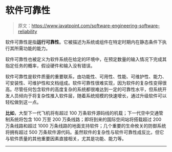 # 软件可靠性

> 原文：<https://www.javatpoint.com/software-engineering-software-reliability>

软件可靠性是指**运行可靠性**。它被描述为系统或组件在特定时期内在静态条件下执行其所需功能的能力。

软件可靠性也被定义为软件系统在给定的环境中，在预定数量的输入情况下完成其指定任务的概率，假设硬件和输入没有错误。

软件可靠性是软件质量的重要联系，由功能性、可用性、性能、可维护性、能力、可安装性、可维护性和文档组成。软件可靠性很难实现，因为软件的复杂性变得很高。尽管任何包含软件的高度复杂的系统都很难达到一定的可靠性水平，但系统开发人员倾向于将复杂性推入软件层，随着系统规模的快速增长，通过升级软件可以轻松做到这一点。

**比如**，大型下一代飞机将有超过 100 万条软件源码线的机载；下一代空中交通管制系统将包含 100 万至 200 万条线路；即将到来的国际空间站将搭载超过 200 万条线路和超过 1000 万条线路的地面支持软件；几个重要的生命攸关的防御系统将拥有超过 500 万条软件源代码。虽然软件的复杂性与软件可靠性成反比，但它与软件质量的其他重要因素直接相关，尤其是功能、能力等。

* * *